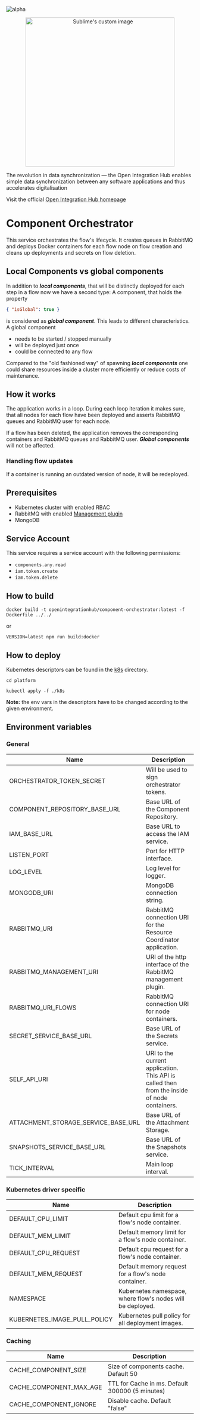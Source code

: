 ![alpha](https://img.shields.io/badge/Status-Alpha-yellowgreen.svg)

<p align="center">
  <img src="https://github.com/openintegrationhub/openintegrationhub/blob/master/Assets/medium-oih-einzeilig-zentriert.jpg" alt="Sublime's custom image" width="400"/>
</p>

The revolution in data synchronization — the Open Integration Hub enables simple data synchronization between any software applications and thus accelerates digitalisation

Visit the official [Open Integration Hub homepage](https://www.openintegrationhub.org/)

# Component Orchestrator

This service orchestrates the flow's lifecycle. It creates queues in RabbitMQ and deploys Docker containers for each flow node on flow creation and cleans up deployments and secrets on flow deletion.

## Local Components vs global components

In addition to **_local components_**, that will be distinctly deployed for each step in a flow now we have a second type: A component, that holds the property

```json
{ "isGlobal": true }
```

is considered as **_global component_**. This leads to different characteristics. A global component

- needs to be started / stopped manually
- will be deployed just once
- could be connected to any flow

Compared to the "old fashioned way" of spawning **_local components_** one could share resources inside a cluster more efficiently or reduce costs of maintenance.

## How it works

The application works in a loop. During each loop iteration it makes sure, that all nodes for each flow have been deployed and asserts RabbitMQ queues and RabbitMQ user for each node.

If a flow has been deleted, the application removes the corresponding containers and RabbitMQ queues and RabbitMQ user. **_Global components_** will not be affected.

### Handling flow updates

If a container is running an outdated version of node, it will be redeployed.

## Prerequisites

- Kubernetes cluster with enabled RBAC
- RabbitMQ with enabled [Management plugin](https://www.rabbitmq.com/management.html)
- MongoDB

## Service Account

This service requires a service account with the following permissions:

- `components.any.read`
- `iam.token.create`
- `iam.token.delete`

## How to build

```docker
docker build -t openintegrationhub/component-orchestrator:latest -f Dockerfile ../../
```

or

```npm
VERSION=latest npm run build:docker
```

## How to deploy

Kubernetes descriptors can be found in the [k8s](./k8s) directory.

```console
cd platform

kubectl apply -f ./k8s
```

**Note:** the env vars in the descriptors have to be changed according to the given environment.

## Environment variables

### General

| Name                                | Description                                                                                 |
| ----------------------------------- | ------------------------------------------------------------------------------------------- |
| ORCHESTRATOR_TOKEN_SECRET           | Will be used to sign orchestrator tokens.                                                   |
| COMPONENT_REPOSITORY_BASE_URL       | Base URL of the Component Repository.                                                       |
| IAM_BASE_URL       | Base URL to access the IAM service.                                                       |
| LISTEN_PORT                         | Port for HTTP interface.                                                                    |
| LOG_LEVEL                           | Log level for logger.                                                                       |
| MONGODB_URI                         | MongoDB connection string.                                                                  |
| RABBITMQ_URI                        | RabbitMQ connection URI for the Resource Coordinator application.                           |
| RABBITMQ_MANAGEMENT_URI             | URI of the http interface of the RabbitMQ management plugin.                                |
| RABBITMQ_URI_FLOWS                  | RabbitMQ connection URI for node containers.                                                |
| SECRET_SERVICE_BASE_URL             | Base URL of the Secrets service.                                                            |
| SELF_API_URI                        | URI to the current application. This API is called then from the inside of node containers. |
| ATTACHMENT_STORAGE_SERVICE_BASE_URL | Base URL of the Attachment Storage.                                                         |
| SNAPSHOTS_SERVICE_BASE_URL          | Base URL of the Snapshots service.                                                          |
| TICK_INTERVAL                       | Main loop interval.                                                                         |

### Kubernetes driver specific

| Name                         | Description                                                |
| ---------------------------- | ---------------------------------------------------------- |
| DEFAULT_CPU_LIMIT            | Default cpu limit for a flow's node container.             |
| DEFAULT_MEM_LIMIT            | Default memory limit for a flow's node container.          |
| DEFAULT_CPU_REQUEST          | Default cpu request for a flow's node container.           |
| DEFAULT_MEM_REQUEST          | Default memory request for a flow's node container.        |
| NAMESPACE                    | Kubernetes namespace, where flow's nodes will be deployed. |
| KUBERNETES_IMAGE_PULL_POLICY | Kubernetes pull policy for all deployment images.          |

### Caching

| Name                    | Description                                     |
| ----------------------- | ----------------------------------------------- |
| CACHE_COMPONENT_SIZE    | Size of components cache. Default 50            |
| CACHE_COMPONENT_MAX_AGE | TTL for Cache in ms. Default 300000 (5 minutes) |
| CACHE_COMPONENT_IGNORE  | Disable cache. Default "false"                  |
